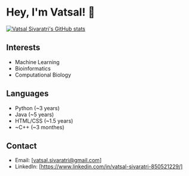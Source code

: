 # Hey, I'm Vatsal! 👋


[![Vatsal Sivaratri's GitHub stats](https://github-readme-stats.vercel.app/api?username=vatsalsivaratri)](https://github.com/anuraghazra/github-readme-stats)

## Interests
- Machine Learning
- Bioinformatics
- Computational Biology

## Languages
- Python (~3 years)
- Java (~5 years)
- HTML/CSS (~1.5 years)
- ~C++ (~3 monthes)

## Contact
- Email: [vatsal.sivaratri@gmail.com]
- LinkedIn: [https://www.linkedin.com/in/vatsal-sivaratri-850521229/]

